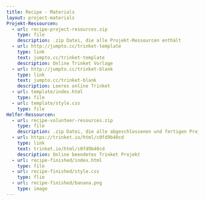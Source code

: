 ```yaml
---
title: Recipe - Materials 
layout: project-materials
Projekt-Ressourcen:
  - url: recipe-project-resources.zip 
    type: file
    description: .zip Datei, die alle Projekt-Ressourcen enthält
  - url: http://jumpto.cc/trinket-template 
    type: link
    text: jumpto.cc/trinket-template 
    description: Online Trinket Vorlage
  - url: http://jumpto.cc/trinket-blank
    type: link
    text: jumpto.cc/trinket-blank 
    description: Leeres online Trinket
  - url: template/index.html
    type: file
  - url: template/style.css
    type: file
Helfer-Ressourcen:
  - url: recipe-volunteer-resources.zip 
    type: file
    description: .zip Datei, die alle abgeschlossenen und fertigen Projekt-Ressourcen enthält
  - url: https://trinket.io/html/c0fd9b40cd
    type: link
    text: trinket.io/html/c0fd9b40cd
    description: Online beendetes Trinket Projekt
  - url: recipe-finished/index.html
    type: file
  - url: recipe-finished/style.css
    type: flie
  - url: recipe-finished/banana.png
    type: image
---
```

